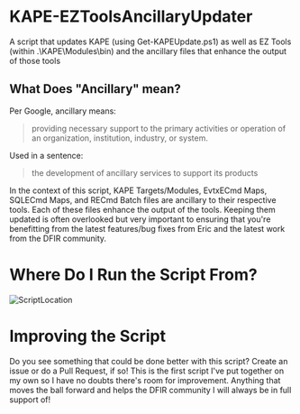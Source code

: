# KAPE-EZToolsAncillaryUpdater
A script that updates KAPE (using Get-KAPEUpdate.ps1) as well as EZ Tools (within .\KAPE\Modules\bin) and the ancillary files that enhance the output of those tools

## What Does "Ancillary" mean?

Per Google, ancillary means:
  
> providing necessary support to the primary activities or operation of an organization, institution, industry, or system.
    
Used in a sentence:
    
> the development of ancillary services to support its products

In the context of this script, KAPE Targets/Modules, EvtxECmd Maps, SQLECmd Maps, and RECmd Batch files are ancillary to their respective tools. Each of these files enhance the output of the tools. Keeping them updated is often overlooked but very important to ensuring that you're benefitting from the latest features/bug fixes from Eric and the latest work from the DFIR community. 

# Where Do I Run the Script From?

![ScriptLocation](https://github.com/rathbuna/KAPE-EZToolsAncillaryUpdater/blob/main/Pictures/ScriptLocation.jpg)

# Improving the Script
Do you see something that could be done better with this script? Create an issue or do a Pull Request, if so! This is the first script I've put together on my own so I have no doubts there's room for improvement. Anything that moves the ball forward and helps the DFIR community I will always be in full support of!
